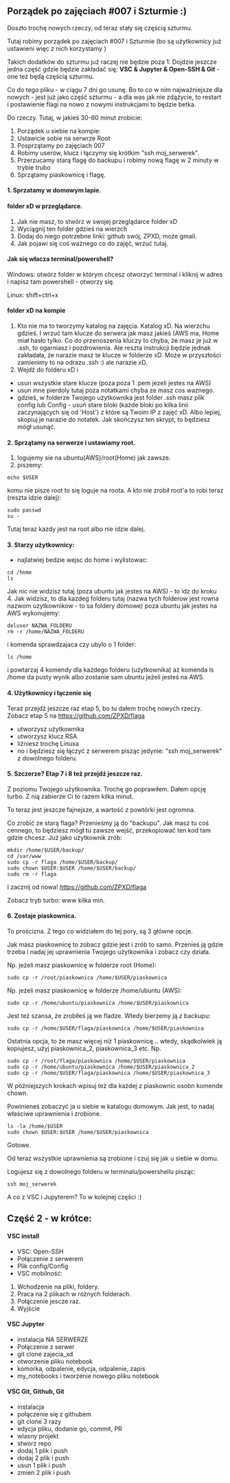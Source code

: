 ## Porządek po zajęciach #007 i Szturmie :)

Doszło trochę nowych rzeczy, od teraz stały się częścią szturmu. 

Tutaj robimy porządek po zajęciach #007 i Szturmie (bo są użytkownicy już ustawieni więc z nich korzystamy )

Takich dodatków do szturmu już raczej nie będzie poza 1: Dojdzie jeszcze jedna część gdzie będzie zakładać się: **VSC & Jupyter & Open-SSH & Git** - one też będą częścią szturmu. 

Co do tego pliku - w ciągu 7 dni go usunę. Bo to co w nim najważniejsze dla nowych - jest już jako część szturmu - a dla was jak nie zdążycie, to restart i postawienie flagi na nowo z nowymi instrukcjami to będzie betka.

Do rzeczy. Tutaj, w jakieś 30-60 minut zrobicie:

1. Porządek u siebie na kompie:
2. Ustawicie sobie na serwrze Root
3. Posprzątamy po zajęciach 007
4. Robimy userów, klucz i łączymy się krótkim "ssh moj_serwerek".
5. Przerzucamy starą flagę do backupu i robimy nową flagę w 2 minuty w trybie trubo
6. Sprzątamy piaskownicę i flagę.

 
#### 1. Sprzatamy w domowym lapie.


#### folder xD w przeglądarce.
1. Jak nie masz, to stwórz w swojej przeglądarce folder xD
2. Wyciągnij ten folder gdzieś na wierzch
3. Dodaj do niego potrzebne linki: github swój, ZPXD, może gmail.
4. Jak pojawi się coś ważnego co do zajęć, wrzuć tutaj.

#### Jak się włacza terminal/powershell?
Windows: otwórz folder w którym chcesz otworzyć terminal i kliknij w adres i napisz tam powershell - otworzy się.

Linux: shift+ctrl+x

#### folder xD na kompie
1. Kto nie ma to tworzymy katalog na zajęcia. Katalog xD. Na wierzchu gdzieś. I wrzuć tam klucze do serwera jak masz jakieś (AWS ma, Home miał hasło tylko. Co do przenoszenia kluczy to chyba, że masz je już w .ssh, to ogarniasz i pozdrowienia. Ale reszta instrukcji będzie jednak zakładała, że narazie masz te klucze w folderze xD. Może w przyszłości zamienimy to na odrazu .ssh :) ale narazie xD.
2. Wejdź do folderu xD i
- usun wszystkie stare klucze (poza poza 1 .pem jezeli jestes na AWS)
- usun inne pierdoly tutaj poza notatkami chyba ze masz cos waznego.
- gdzieś, w folderze Twojego użytkownika jest folder .ssh masz plik config lub Config - usuń stare bloki (każde bloki po kilka linii zaczynających się od 'Host') z które są Twoim IP z zajęć xD. Albo lepiej, skopiuj je narazie do notatek. Jak skończysz ten skrypt, to będziesz mógł usunąć.

#### 2. Sprzątamy na serwerze i ustawiamy root.
1. logujemy sie na ubuntu(AWS)/root(Home) jak zawsze.
2. piszemy:
```
echo $USER
```
komu nie pisze root to się loguje na roota. A kto nie zrobił root'a to robi teraz (reszta idzie dalej): 
```
sudo passwd
su -
```

Tutaj teraz kazdy jest na root albo nie idzie dalej.

#### 3. Starzy użytkownicy:
- najlatwiej bedzie wejsc do home i wylistowac:
```
cd /home 
ls
```
Jak nic nie widzisz tutaj (poza ubuntu jak jestes na AWS) - to idz do kroku 4. Jak widzisz, to dla kazdeg folderu tutaj (nazwa tych folderow jest rowna nazwom uzytkownikow - to sa foldery domowe) poza ubuntu jak jestes na AWS wykonujemy:
```
deluser NAZWA_FOLDERU
rm -r /home/NAZWA_FOLDERU
```
i komenda sprawdzajaca czy ubylo o 1 folder:
```
ls /home
```
i powtarzaj 4 komendy dla każdego folderu (użytkownika) aż komenda ls /home da pusty wynik albo zostanie sam ubuntu jeżeli jesteś na AWS.


#### 4. Użytkownicy i łączenie się

Teraz przejdź jeszcze raz etap 5, bo tu dałem trochę nowych rzeczy. 
Zobacz etap 5 na https://github.com/ZPXD/flaga
- utworzysz użytkownika
- utworzysz klucz RSA
- liźniesz trochę Linuxa
- no i będziesz się łączyć z serwerem pisząc jedynie: "ssh moj_serwerek" z dowolnego folderu.

#### 5. Szczerze? Etap 7 i 8 też przejdź jeszcze raz.

Z poziomu Twojego użytkownika. Trochę go poprawiłem. Dałem opcję turbo. 
Z nią zabierze Ci to razem kilka minut.

To teraz jest jeszcze fajnejsze, a wartość z powtórki jest ogromna.

Co zrobić ze starą flaga? Przenieśmy ją do "backupu". Jak masz tu coś cennego, to będziesz mógł tu zawsze wejść, przekopiować ten kod tam gdzie chcesz. Już jako użytkownik zrób:
```
mkdir /home/$USER/backup/
cd /var/www
sudo cp -r flaga /home/$USER/backup/
sudo chown $USER:$USER /home/$USER/backup/
sudo rm -r flaga
```
I zacznij od nowa! https://github.com/ZPXD/flaga

Zobacz tryb turbo: www kilka min.


#### 6. Zostaje piaskownica. 

To prościzna. Z tego co widziałem do tej pory, są 3 główne opcje.

Jak masz piaskownicę to zobacz gdzie jest i zrób to samo. Przenieś ją gdzie trzeba i nadaj jej uprawnienia Twojego użytkownika i zobacz czy działa. 

Np. jeżeli masz piaskownicę w folderze root (Home):
```
sudo cp -r /root/piaskownica /home/$USER/piaskownica
```
Np. jeżeli masz piaskownicę w folderze /home/ubuntu (AWS):
```
sudo cp -r /home/ubuntu/piaskownica /home/$USER/piaskownica
```
Jest też szansa, że zrobiłeś ją we fladze. Wtedy bierzemy ją z backupu:
```
sudo cp -r /home/$USER/flaga/piaskownica /home/$USER/piaskownica
```
Ostatnia opcja, to że masz więcej niż 1 piaskownicę... wtedy, skądkolwiek ją kopiujesz, użyj piaskownica_2, piaskownica_3 etc. Np.
```
sudo cp -r /root/flaga/piaskownica /home/$USER/piaskownica
sudo cp -r /home/ubuntu/piaskownica /home/$USER/piaskownica_2
sudo cp -r /home/$USER/flaga/piaskownica /home/$USER/piaskownica_3
```
W późniejszych krokach wpisuj też dla każdej z piaskownic osobn komende chown.

Powinieneś zobaczyć ja u siebie w katalogu domowym. Jak jest, to nadaj właściwe uprawnienia i zrobione.
```
ls -la /home/$USER
sudo chown $USER:$USER /home/$USER/piaskownica
```
Gotowe. 

Od teraz wszystkie uprawnienia są zrobione i czuj się jak u siebie w domu.

Logujesz się z dowolnego folderu w terminalu/powershellu pisząc:
```
ssh moj_serwerek
```

A co z VSC i Jupyterem? To w kolejnej części :)

## Część 2 - w krótce:

#### VSC install
- VSC: Open-SSH
- Połączenie z serwerem
- Plik config/Config
- VSC mobilność:
1. Wchodzenie na pliki, foldery.
2. Praca na 2 plikach w różnych folderach.
3. Połączenie jescze raz.
4. Wyjście

#### VSC Jupyter
- instalacja NA SERWERZE
- Połączenie z serwer
- git clone zajecia_xd
- otworzenie pliku notebook
- komorka, odpalenie, edycja, odpalenie, zapis
- my_notebooks i tworzenie nowego pliku notebook 

#### VSC Git, Github, Git
- instalacja
- połączenie się z githubem
- git clone 3 razy
- edycja pliku, dodanie go, commit, PR
- wlasny projekt
- stworz repo
- dodaj 1 plik i push
- dodaj 2 plik i push
- usun 1 plik i push
- zmien 2 plik i push

